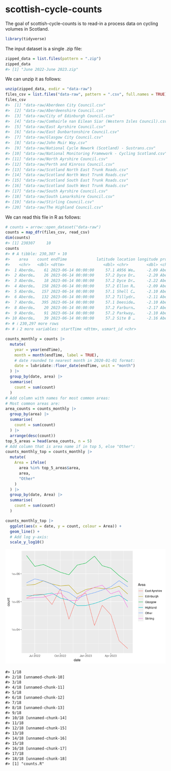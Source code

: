 
<!-- README.md is generated from README.Rmd. Please edit that file -->

# scottish-cycle-counts

<!-- badges: start -->
<!-- badges: end -->

The goal of scottish-cycle-counts is to read-in a process data on
cycling volumes in Scotland.

``` r
library(tidyverse)
```

The input dataset is a single .zip file:

``` r
zipped_data = list.files(pattern = ".zip")
zipped_data
#> [1] "June 2022-June 2023.zip"
```

We can unzip it as follows:

``` r
unzip(zipped_data, exdir = "data-raw")
files_csv = list.files("data-raw", pattern = ".csv", full.names = TRUE)
files_csv
#>  [1] "data-raw/Aberdeen City Council.csv"                            
#>  [2] "data-raw/Aberdeenshire Council.csv"                            
#>  [3] "data-raw/City of Edinburgh Council.csv"                        
#>  [4] "data-raw/Comhairle nan Eilean Siar (Western Isles Council).csv"
#>  [5] "data-raw/East Ayrshire Council.csv"                            
#>  [6] "data-raw/East Dunbartonshire Council.csv"                      
#>  [7] "data-raw/Glasgow City Council.csv"                             
#>  [8] "data-raw/John Muir Way.csv"                                    
#>  [9] "data-raw/National Cycle Nework (Scotland) - Sustrans.csv"      
#> [10] "data-raw/National Monitoring Framework - Cycling Scotland.csv" 
#> [11] "data-raw/North Ayrshire Council.csv"                           
#> [12] "data-raw/Perth and Kinross Council.csv"                        
#> [13] "data-raw/Scotland North East Trunk Roads.csv"                  
#> [14] "data-raw/Scotland North West Trunk Roads.csv"                  
#> [15] "data-raw/Scotland South East Trunk Roads.csv"                  
#> [16] "data-raw/Scotland South West Trunk Roads.csv"                  
#> [17] "data-raw/South Ayrshire Council.csv"                           
#> [18] "data-raw/South Lanarkshire Council.csv"                        
#> [19] "data-raw/Stirling Council.csv"                                 
#> [20] "data-raw/The Highland Council.csv"
```

We can read this file in R as follows:

``` r
# counts = arrow::open_dataset("data-raw")
counts = map_dfr(files_csv, read_csv)
dim(counts)
#> [1] 230307     10
counts
#> # A tibble: 230,307 × 10
#>    area    count endTime             latitude location longitude provider siteID
#>    <chr>   <dbl> <dttm>                 <dbl> <chr>        <dbl> <chr>    <chr> 
#>  1 Aberde…    61 2023-06-14 00:00:00     57.1 A956 We…     -2.09 Aberdee… ABE65…
#>  2 Aberde…    26 2023-06-14 00:00:00     57.2 Dyce Dr…     -2.20 Aberdee… ABE918
#>  3 Aberde…    18 2023-06-14 00:00:00     57.2 Dyce Dr…     -2.22 Aberdee… ABE397
#>  4 Aberde…   158 2023-06-14 00:00:00     57.2 Ellon R…     -2.09 Aberdee… ABE920
#>  5 Aberde…   157 2023-06-14 00:00:00     57.1 Shell C…     -2.10 Aberdee… ABE229
#>  6 Aberde…   132 2023-06-14 00:00:00     57.2 Tillydr…     -2.11 Aberdee… ABE899
#>  7 Aberde…   395 2023-06-14 00:00:00     57.1 Deeside…     -2.10 Aberdee… ABE235
#>  8 Aberde…    20 2023-06-14 00:00:00     57.2 Farburn…     -2.17 Aberdee… ABE745
#>  9 Aberde…    91 2023-06-14 00:00:00     57.2 Parkway…     -2.10 Aberdee… ABE894
#> 10 Aberde…    39 2023-06-14 00:00:00     57.2 Site B …     -2.16 Aberdee… ABE288
#> # ℹ 230,297 more rows
#> # ℹ 2 more variables: startTime <dttm>, usmart_id <chr>
```

``` r
counts_monthly = counts |>
  mutate(
    year = year(endTime),
    month = month(endTime, label = TRUE),
    # date rounded to nearest month in 2020-01-01 format:
    date = lubridate::floor_date(endTime, unit = "month")
  ) |>
  group_by(date, area) |>
  summarise(
    count = sum(count)
  )
# Add column with names for most common areas:
# Most common areas are:
area_counts = counts_monthly |>
  group_by(area) |>
  summarise(
    count = sum(count)
  ) |>
  arrange(desc(count))
top_5_areas = head(area_counts, n = 5)
# Add column that is area name if in top 5, else "Other":
counts_monthly_top = counts_monthly |>
  mutate(
    Area = ifelse(
      area %in% top_5_areas$area,
      area,
      "Other"
    )
  ) |>
  group_by(date, Area) |>
  summarise(
    count = sum(count)
  )
```

``` r
counts_monthly_top |>
  ggplot(aes(x = date, y = count, colour = Area)) +
  geom_line() +
  # Add log y-axis:
  scale_y_log10()
```

![](README_files/figure-gfm/unnamed-chunk-8-1.png)<!-- -->

    #> 1/18                   
    #> 2/18 [unnamed-chunk-10]
    #> 3/18                   
    #> 4/18 [unnamed-chunk-11]
    #> 5/18                   
    #> 6/18 [unnamed-chunk-12]
    #> 7/18                   
    #> 8/18 [unnamed-chunk-13]
    #> 9/18                   
    #> 10/18 [unnamed-chunk-14]
    #> 11/18                   
    #> 12/18 [unnamed-chunk-15]
    #> 13/18                   
    #> 14/18 [unnamed-chunk-16]
    #> 15/18                   
    #> 16/18 [unnamed-chunk-17]
    #> 17/18                   
    #> 18/18 [unnamed-chunk-18]
    #> [1] "counts.R"
